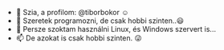 - 👋 Szia, a profilom: @tiborbokor :relaxed:
- 👀 Szeretek programozni, de csak hobbi szinten..:smiley:
- 🌱 Persze szoktam használni Linux, és Windows szervert is...
- 📫 De azokat is csak hobbi szinten. :stuck_out_tongue_winking_eye:

<!---
tiborbokor/tiborbokor is a ✨ special ✨ repository because its `README.md` (this file) appears on your GitHub profile.
You can click the Preview link to take a look at your changes.
--->
